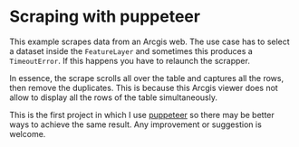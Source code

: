 # Scraping with puppeteer

This example scrapes data from an Arcgis web. The use case has to select a dataset inside the `FeatureLayer` and sometimes this produces a `TimeoutError`. If this happens you have to relaunch the scrapper.

In essence, the scrape scrolls all over the table and captures all the rows, then remove the duplicates. This is because this Arcgis viewer does not allow to display all the rows of the table simultaneously.

This is the first project in which I use [puppeteer](https://github.com/puppeteer/puppeteer) so there may be better ways to achieve the same result. Any improvement or suggestion is welcome.
